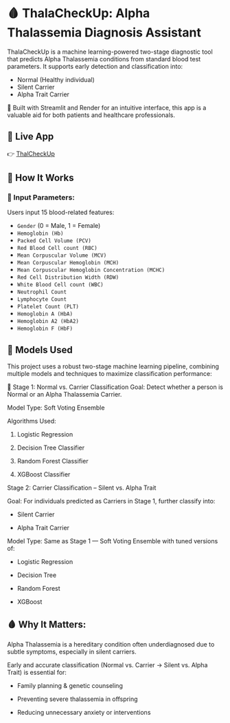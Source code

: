 # 🩸 ThalaCheckUp: Alpha Thalassemia Diagnosis Assistant

ThalaCheckUp is a machine learning-powered two-stage diagnostic tool that predicts Alpha Thalassemia conditions from standard blood test parameters. It supports early detection and classification into:
- Normal (Healthy individual)
- Silent Carrier
- Alpha Trait Carrier

🔬 Built with Streamlit and Render for an intuitive interface, this app is a valuable aid for both patients and healthcare professionals.

## 🚀 Live App

👉 [ThalCheckUp](https://thalacheckup-app-1.onrender.com/)

## 📌 How It Works

### 🧪 Input Parameters:

Users input 15 blood-related features:
- `Gender` (0 = Male, 1 = Female)
- `Hemoglobin (Hb)`
- `Packed Cell Volume (PCV)`
- `Red Blood Cell count (RBC)`
- `Mean Corpuscular Volume (MCV)`
- `Mean Corpuscular Hemoglobin (MCH)`
- `Mean Corpuscular Hemoglobin Concentration (MCHC)`
- `Red Cell Distribution Width (RDW)`
- `White Blood Cell count (WBC)`
- `Neutrophil Count`
- `Lymphocyte Count`
- `Platelet Count (PLT)`
- `Hemoglobin A (HbA)`
- `Hemoglobin A2 (HbA2)`
- `Hemoglobin F (HbF)`

## 🧠 Models Used

This project uses a robust two-stage machine learning pipeline, combining multiple models and techniques to maximize classification performance:

🔹 Stage 1: Normal vs. Carrier Classification
Goal: Detect whether a person is Normal or an Alpha Thalassemia Carrier.

Model Type: Soft Voting Ensemble

Algorithms Used:

1. Logistic Regression

2. Decision Tree Classifier

3. Random Forest Classifier

4. XGBoost Classifier

Stage 2: Carrier Classification – Silent vs. Alpha Trait

Goal: For individuals predicted as Carriers in Stage 1, further classify into:

- Silent Carrier

- Alpha Trait Carrier

Model Type: Same as Stage 1 — Soft Voting Ensemble with tuned versions of:

- Logistic Regression

- Decision Tree

- Random Forest

- XGBoost

 ## 🩸 Why It Matters:
  
Alpha Thalassemia is a hereditary condition often underdiagnosed due to subtle symptoms, especially in silent carriers.

Early and accurate classification (Normal vs. Carrier → Silent vs. Alpha Trait) is essential for:

- Family planning & genetic counseling

- Preventing severe thalassemia in offspring

- Reducing unnecessary anxiety or interventions

